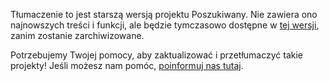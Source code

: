 Tłumaczenie to jest starszą wersją projektu Poszukiwany. Nie zawiera ono najnowszych treści i funkcji, ale będzie tymczasowo dostępne w [tej wersji](images/wanted.pdf), zanim zostanie zarchiwizowane. 

Potrzebujemy Twojej pomocy, aby zaktualizować i przetłumaczyć takie projekty! Jeśli możesz nam pomóc, [poinformuj nas tutaj](http://rpf.io/translators).

